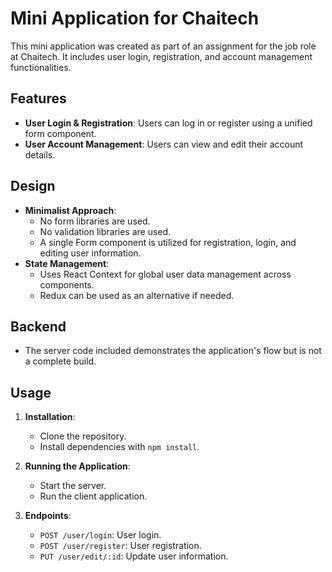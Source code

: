 # Mini Application for Chaitech

This mini application was created as part of an assignment for the job role at Chaitech. It includes user login, registration, and account management functionalities.

## Features

- **User Login & Registration**: Users can log in or register using a unified form component.
- **User Account Management**: Users can view and edit their account details.

## Design

- **Minimalist Approach**: 
  - No form libraries are used.
  - No validation libraries are used.
  - A single Form component is utilized for registration, login, and editing user information.
- **State Management**:
  - Uses React Context for global user data management across components.
  - Redux can be used as an alternative if needed.

## Backend

- The server code included demonstrates the application's flow but is not a complete build.

## Usage

1. **Installation**:
   - Clone the repository.
   - Install dependencies with `npm install`.

2. **Running the Application**:
   - Start the server.
   - Run the client application.

3. **Endpoints**:
   - `POST /user/login`: User login.
   - `POST /user/register`: User registration.
   - `PUT /user/edit/:id`: Update user information.
